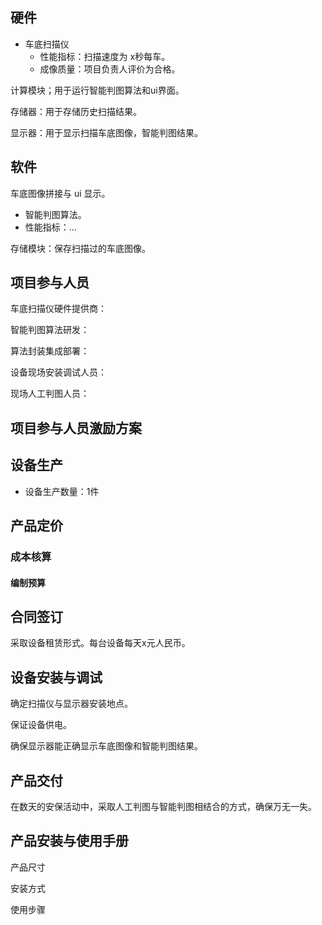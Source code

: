 ## 硬件

- 车底扫描仪
  - 性能指标：扫描速度为 x秒每车。
  - 成像质量：项目负责人评价为合格。

计算模块；用于运行智能判图算法和ui界面。

存储器：用于存储历史扫描结果。

显示器：用于显示扫描车底图像，智能判图结果。

## 软件

车底图像拼接与 ui 显示。

- 智能判图算法。
 - 性能指标：...

存储模块：保存扫描过的车底图像。

## 项目参与人员

车底扫描仪硬件提供商：

智能判图算法研发：

算法封装集成部署：

设备现场安装调试人员：

现场人工判图人员：

## 项目参与人员激励方案

## 设备生产

- 设备生产数量：1件

## 产品定价

### 成本核算

#### 编制预算

## 合同签订

采取设备租赁形式。每台设备每天x元人民币。

## 设备安装与调试

确定扫描仪与显示器安装地点。

保证设备供电。

确保显示器能正确显示车底图像和智能判图结果。

## 产品交付

在数天的安保活动中，采取人工判图与智能判图相结合的方式，确保万无一失。

## 产品安装与使用手册

产品尺寸

安装方式

使用步骤